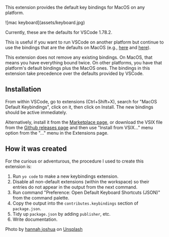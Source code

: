 This extension provides the default key bindings for MacOS
on any platform.

\!\[mac keyboard\]\(assets/keyboard.jpg\)

Currently, these are the defaults for VSCode 1.78.2.

This is useful if you want to run VSCode on another platform
but continue to use the bindings that are the defaults on
MacOS (e.g.,
[here](https://stackoverflow.com/questions/52726849/how-to-transfer-vscode-key-mapping-on-macos-to-ubuntu)
and
[here](https://stackoverflow.com/questions/45840945/vscode-importing-keyboard-shortcuts)).

This extension does not remove any existing bindings.  On
MacOS, that means you have everything bound twice.  On
other platforms, you have that platform's default bindings
plus the MacOS ones.  The bindings in this extension take
precedence over the defaults provided by VSCode.

<!-- copied from vscode-default-keys-windows, commented by Mike ; I should add similar screenshots
Example screenshot running on Linux:

![Screenshot of bindings](bindings-screenshot.png)

-->

## Installation

From within VSCode, go to extensions (Ctrl+Shift+X),
search for "MacOS Default Keybindings", click on it, then
click on Install.  The new bindings should be active immediately.

Alternatively, install it from the
[Marketplace page](https://marketplace.visualstudio.com/items?itemName=cunneen.default-keys-macos),
or download the VSIX file from the
[Github releases page](https://github.com/cunneen/vscode-default-keys-macos/releases)
and then use "Install from VSIX..." menu option from the "..." menu in
the Extensions page.

## How it was created

For the curious or adventurous, the procedure I used to create this
extension is:

1. Run `yo code` to make a new keybindings extension.
2. Disable all non-default extensions (within the workspace) so their
   entries do not appear in the output from the next command.
3. Run command "Preference: Open Default Keyboard Shortcuts (JSON)"
   from the command palette.
4. Copy the output into the `contributes.keybindings` section
   of `package.json`.
5. Tidy up `package.json` by adding `publisher`, etc.
6. Write documentation.

Photo by <a href="https://unsplash.com/fr/@hannahjoshua?utm_source=unsplash&utm_medium=referral&utm_content=creditCopyText">hannah joshua</a> on <a href="https://unsplash.com/photos/46T6nVjRc2w?utm_source=unsplash&utm_medium=referral&utm_content=creditCopyText">Unsplash</a>
